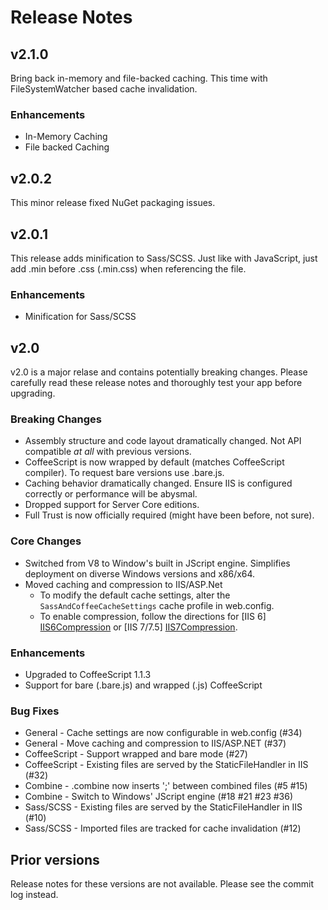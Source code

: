 # Release Notes
## v2.1.0
Bring back in-memory and file-backed caching.  This time with FileSystemWatcher based cache invalidation.

### Enhancements
* In-Memory Caching
* File backed Caching

## v2.0.2
This minor release fixed NuGet packaging issues.

## v2.0.1
This release adds minification to Sass/SCSS.  Just like with JavaScript, just add .min before .css (.min.css) when referencing the file.

### Enhancements
* Minification for Sass/SCSS

## v2.0
v2.0 is a major relase and contains potentially breaking changes. Please carefully read these release notes and thoroughly test your app before upgrading.

### Breaking Changes
* Assembly structure and code layout dramatically changed.  Not API compatible *at all* with previous versions.
* CoffeeScript is now wrapped by default (matches CoffeeScript compiler). To request bare versions use .bare.js.
* Caching behavior dramatically changed. Ensure IIS is configured correctly or performance will be abysmal.
* Dropped support for Server Core editions.
* Full Trust is now officially required (might have been before, not sure).

### Core Changes
* Switched from V8 to Window's built in JScript engine. Simplifies deployment on diverse Windows versions and x86/x64.
* Moved caching and compression to IIS/ASP.Net
    * To modify the default cache settings, alter the `SassAndCoffeeCacheSettings` cache profile in web.config.
    * To enable compression, follow the directions for [IIS 6] [IIS6Compression] or [IIS 7/7.5] [IIS7Compression].

### Enhancements
* Upgraded to CoffeeScript 1.1.3
* Support for bare (.bare.js) and wrapped (.js) CoffeeScript

### Bug Fixes
* General - Cache settings are now configurable in web.config (#34)
* General - Move caching and compression to IIS/ASP.NET (#37)
* CoffeeScript - Support wrapped and bare mode (#27)
* CoffeeScript - Existing files are served by the StaticFileHandler in IIS (#32)
* Combine - .combine now inserts ';' between combined files (#5 #15)
* Combine - Switch to Windows' JScript engine (#18 #21 #23 #36)
* Sass/SCSS - Existing files are served by the StaticFileHandler in IIS (#10)
* Sass/SCSS - Imported files are tracked for cache invalidation (#12)

[IIS6Compression]: http://www.microsoft.com/technet/prodtechnol/WindowsServer2003/Library/IIS/d52ff289-94d3-4085-bc4e-24eb4f312e0e.mspx?mfr=true "IIS 6 Compression Settings"
[IIS7Compression]: http://technet.microsoft.com/en-us/library/cc771003(v=ws.10).aspx "IIS 7 Compression Settings"

## Prior versions
Release notes for these versions are not available. Please see the commit log instead.
